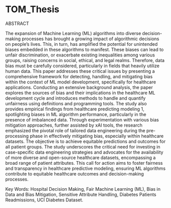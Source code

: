# TOM_Thesis

 ABSTRACT
 
The expansion of Machine Learning (ML) algorithms into diverse decision-making processes has brought a growing impact of algorithmic decisions on people’s lives. This, in turn, has amplified the potential for unintended biases embedded in these algorithms to manifest. These biases can lead to unfair discrimination, or exacerbate existing inequalities among various groups, raising concerns in social, ethical, and legal realms. Therefore, data bias must be carefully considered, particularly in fields that heavily utilize human data.
This paper addresses these critical issues by presenting a comprehensive framework for detecting, handling, and mitigating bias within the context of ML model development, specifically for healthcare applications. Conducting an extensive background analysis, the paper explores the sources of bias and their implications in the healthcare ML development cycle and introduces methods to handle and quantify unfairness using definitions and programming tools. The study also provides empirical findings from healthcare predicting modeling 1, spotlighting biases in ML algorithm performance, particularly in the presence of imbalanced data. Through experimentation with various bias mitigation approaches, further assisted by xAI tools, the research emphasized the pivotal role of tailored data engineering during the pre-processing phase in effectively mitigating bias, especially within healthcare datasets. The objective is to achieve equitable predictions and outcomes for all patient groups.
The study underscores the critical need for investing in case-specific data engineering strategies and advocates for the availability of more diverse and open-source healthcare datasets, encompassing a broad range of patient attributes. This call for action aims to foster fairness and transparency in healthcare predictive modeling, ensuring ML algorithms contribute to equitable healthcare outcomes and decision-making processes.


Key Words: Hospital Decision Making, Fair Machine Learning (ML), Bias in Data and Bias Mitigation, Sensitive Attribute Handling, Diabetes Patients Readmissions, UCI Diabetes Dataset. 


